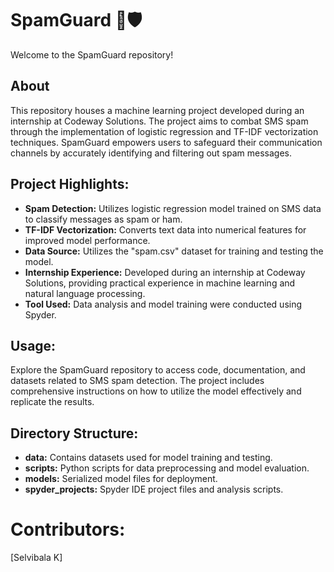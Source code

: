 # SpamGuard 📱🛡️

Welcome to the SpamGuard repository!

## About
This repository houses a machine learning project developed during an internship at Codeway Solutions. The project aims to combat SMS spam through the implementation of logistic regression and TF-IDF vectorization techniques. SpamGuard empowers users to safeguard their communication channels by accurately identifying and filtering out spam messages.

## Project Highlights:
- **Spam Detection:** Utilizes logistic regression model trained on SMS data to classify messages as spam or ham.
- **TF-IDF Vectorization:** Converts text data into numerical features for improved model performance.
- **Data Source:** Utilizes the "spam.csv" dataset for training and testing the model.
- **Internship Experience:** Developed during an internship at Codeway Solutions, providing practical experience in machine learning and natural language processing.
- **Tool Used:** Data analysis and model training were conducted using Spyder.

## Usage:
Explore the SpamGuard repository to access code, documentation, and datasets related to SMS spam detection. The project includes comprehensive instructions on how to utilize the model effectively and replicate the results.

## Directory Structure:
- **data:** Contains datasets used for model training and testing.
- **scripts:** Python scripts for data preprocessing and model evaluation.
- **models:** Serialized model files for deployment.
- **spyder_projects:** Spyder IDE project files and analysis scripts.

# Contributors:
[Selvibala K]

